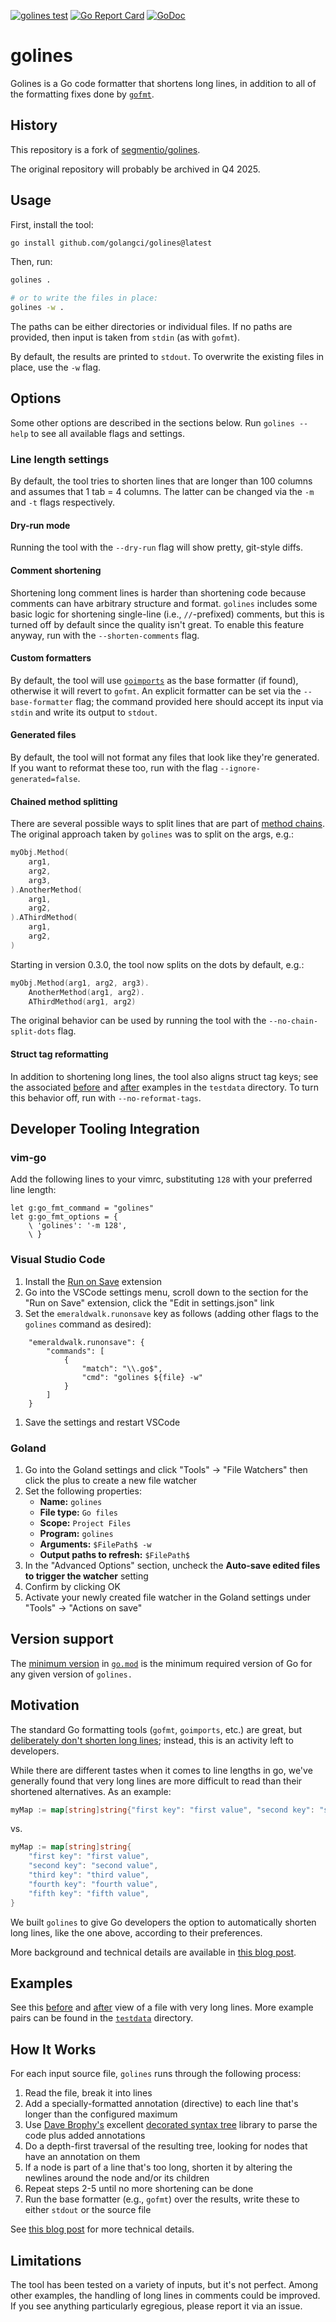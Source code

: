 [![golines test](https://github.com/golangci/golines/actions/workflows/test.yml/badge.svg)](https://github.com/golangci/golines/actions/workflows/test.yml)
[![Go Report Card](https://goreportcard.com/badge/github.com/golangci/golines)](https://goreportcard.com/report/github.com/golangci/golines)
[![GoDoc](https://godoc.org/github.com/golangci/golines?status.svg)](https://godoc.org/github.com/golangci/golines)

# golines

Golines is a Go code formatter that shortens long lines,
in addition to all of the formatting fixes done by [`gofmt`](https://golang.org/cmd/gofmt/).

## History

This repository is a fork of [segmentio/golines](https://github.com/segmentio/golines/).

The original repository will probably be archived in Q4 2025.

## Usage

First, install the tool:

```bash
go install github.com/golangci/golines@latest
```

Then, run:

```bash
golines .

# or to write the files in place:
golines -w .
```

The paths can be either directories or individual files.
If no paths are provided, then input is taken from `stdin` (as with `gofmt`).

By default, the results are printed to `stdout`.
To overwrite the existing files in place, use the `-w` flag.

## Options

Some other options are described in the sections below.
Run `golines --help` to see all available flags and settings.

### Line length settings

By default, the tool tries to shorten lines that are longer than 100 columns
and assumes that 1 tab = 4 columns.
The latter can be changed via the `-m` and `-t` flags respectively.

#### Dry-run mode

Running the tool with the `--dry-run` flag will show pretty, git-style diffs.

#### Comment shortening

Shortening long comment lines is harder than shortening code
because comments can have arbitrary structure and format.
`golines` includes some basic logic for shortening single-line (i.e., `//`-prefixed) comments,
but this is turned off by default since the quality isn't great.
To enable this feature anyway, run with the `--shorten-comments` flag.

#### Custom formatters

By default, the tool will use [`goimports`](https://godoc.org/golang.org/x/tools/cmd/goimports)
as the base formatter (if found), otherwise it will revert to `gofmt`.
An explicit formatter can be set via the `--base-formatter` flag;
the command provided here should accept its input via `stdin` and write its output to `stdout`.

#### Generated files

By default, the tool will not format any files that look like they're generated.
If you want to reformat these too, run with the flag `--ignore-generated=false`.

#### Chained method splitting

There are several possible ways to split lines that are part of
[method chains](https://en.wikipedia.org/wiki/Method_chaining).
The original approach taken by `golines` was to split on the args, e.g.:

```go
myObj.Method(
	arg1,
	arg2,
	arg3,
).AnotherMethod(
	arg1,
	arg2,
).AThirdMethod(
	arg1,
	arg2,
)
```

Starting in version 0.3.0, the tool now splits on the dots by default, e.g.:

```go
myObj.Method(arg1, arg2, arg3).
	AnotherMethod(arg1, arg2).
	AThirdMethod(arg1, arg2)
```

The original behavior can be used by running the tool with the
`--no-chain-split-dots` flag.

#### Struct tag reformatting

In addition to shortening long lines, the tool also aligns struct tag keys;
see the associated [before](shorten/testdata/struct_tags/struct_tags.go) 
and [after](shorten/testdata/struct_tags/struct_tags.go.golden)
examples in the `testdata` directory.
To turn this behavior off, run with `--no-reformat-tags`.

## Developer Tooling Integration

### vim-go

Add the following lines to your vimrc, substituting `128` with your preferred line length:

```vim
let g:go_fmt_command = "golines"
let g:go_fmt_options = {
    \ 'golines': '-m 128',
    \ }
```

### Visual Studio Code

1. Install the [Run on Save](https://marketplace.visualstudio.com/items?itemName=emeraldwalk.RunOnSave) extension
2. Go into the VSCode settings menu, scroll down to the section for the "Run on Save"
  extension, click the "Edit in settings.json" link
3. Set the `emeraldwalk.runonsave` key as follows
   (adding other flags to the `golines` command as desired):
```
    "emeraldwalk.runonsave": {
        "commands": [
            {
                "match": "\\.go$",
                "cmd": "golines ${file} -w"
            }
        ]
    }
```

1. Save the settings and restart VSCode

### Goland

1. Go into the Goland settings and click "Tools" -> "File Watchers" then click the plus to create a new file watcher
2. Set the following properties:
   - __Name:__ `golines`
   - __File type:__ `Go files`
   - __Scope:__ `Project Files`
   - __Program:__ `golines`
   - __Arguments:__ `$FilePath$ -w`
   - __Output paths to refresh:__ `$FilePath$`
3. In the "Advanced Options" section, uncheck the __Auto-save edited files to trigger the watcher__ setting
4. Confirm by clicking OK
5. Activate your newly created file watcher in the Goland settings under "Tools" -> "Actions on save"

## Version support

The [minimum version](https://go.dev/ref/mod#go-mod-file-go) in [`go.mod`](/go.mod)
is the minimum required version of Go for any given version of `golines.`

## Motivation

The standard Go formatting tools (`gofmt`, `goimports`, etc.) are great, but
[deliberately don't shorten long lines](https://github.com/golang/go/issues/11915);
instead, this is an activity left to developers.

While there are different tastes when it comes to line lengths in go, we've generally found
that very long lines are more difficult to read than their shortened alternatives.
As an example:

```go
myMap := map[string]string{"first key": "first value", "second key": "second value", "third key": "third value", "fourth key": "fourth value", "fifth key": "fifth value"}
```

vs.

```go
myMap := map[string]string{
	"first key": "first value",
	"second key": "second value",
	"third key": "third value",
	"fourth key": "fourth value",
	"fifth key": "fifth value",
}
```

We built `golines` to give Go developers the option to automatically shorten long lines,
like the one above, according to their preferences.

More background and technical details are available in [this blog post](https://yolken.net/blog/cleaner-go-code-golines).

## Examples

See this [before](/shorten/testdata/end_to_end/end_to_end.go) and [after](/shorten/testdata/end_to_end/end_to_end.go.golden) view of a file with very long lines.
More example pairs can be found in the [`testdata`](/shorten/testdata) directory.

## How It Works

For each input source file, `golines` runs through the following process:

1. Read the file, break it into lines
2. Add a specially-formatted annotation (directive) to each line that's longer
  than the configured maximum
3. Use [Dave Brophy's](https://github.com/dave) excellent
  [decorated syntax tree](https://github.com/dave/dst) library to parse the code
  plus added annotations
4. Do a depth-first traversal of the resulting tree, looking for nodes
  that have an annotation on them
5. If a node is part of a line that's too long, shorten it by altering
  the newlines around the node and/or its children
6. Repeat steps 2-5 until no more shortening can be done
7. Run the base formatter (e.g., `gofmt`) over the results, write these to either
  `stdout` or the source file

See [this blog post](https://yolken.net/blog/cleaner-go-code-golines) for more technical details.

## Limitations

The tool has been tested on a variety of inputs, but it's not perfect.
Among other examples, the handling of long lines in comments could be improved.
If you see anything particularly egregious, please report it via an issue.
